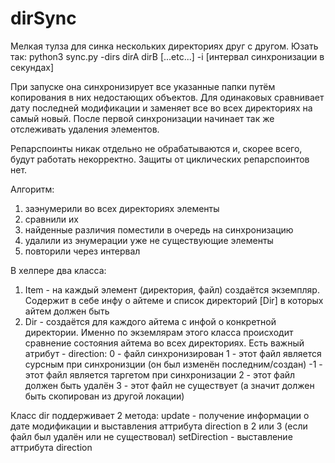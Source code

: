 # dirSync

Мелкая тулза для синка нескольких директориях друг с другом. Юзать так:
python3 sync.py -dirs dirA dirB [...etc...] -i  [интервал синхронизации в секундах]

При запуске она синхронизирует все указанные папки путём копирования в них недостающих объектов. 
Для одинаковых сравнивает дату последней модификации и заменяет все во всех директориях на самый новый.
После первой синхронизации начинает так же отслеживать удаления элементов.

Репарспоинты никак отдельно не обрабатываются и, скорее всего, будут работать некорректно. Защиты от циклических репарспоинтов нет.

Алгоритм:
1. заэнумерили во всех директориях элементы
2. сравнили их
3. найденные различия поместили в очередь на синхронизацию
4. удалили из энумерации уже не существующие элементы
5. повторили через интервал

В хелпере два класса:
1. Item - на каждый элемент (директория, файл) создаётся экземпляр. Содержит в себе инфу о айтеме и список директорий [Dir] в которых айтем должен быть
2. Dir - создаётся для каждого айтема с инфой о конкретной директории. Именно по экземлярам этого класса происходит сравнение состояния айтема во всех директориях.
Есть важный атрибут - direction:
  0 - файл синхронизирован
  1 - этот файл является сурсным при синхронизции (он был изменён последним/создан)
  -1 - этот файл является таргетом при синхронизации
  2 - этот файл должен быть удалён
  3 - этот файл не существует (а значит должен быть скопирован из другой локации)
  
 Класс dir поддерживает 2 метода:
  update - получение информации о дате модификации и выставления аттрибута direction в 2 или 3 (если файл был удалён или не существовал)
  setDirection - выставление аттрибута direction
 

